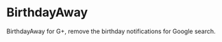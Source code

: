 BirthdayAway
============

BirthdayAway for G+, remove the birthday notifications for Google search.

